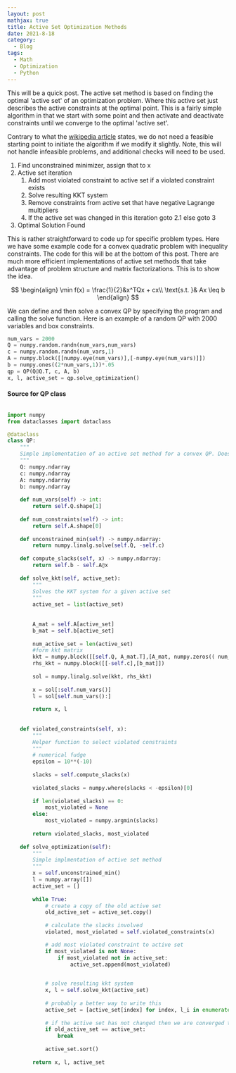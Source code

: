 ```yaml
---
layout: post
mathjax: true
title: Active Set Optimization Methods
date: 2021-8-18
category:
  - Blog
tags:
  - Math
  - Optimization
  - Python
---
```


This will be a quick post. The active set method is based on finding the optimal 'active set' of an optimization problem. Where this active set just describes the active constraints at the optimal point. This is a fairly simple algorithm in that we start with some point and then activate and deactivate constraints until we converge to the optimal 'active set'.

Contrary to what the [wikipedia article](https://en.wikipedia.org/wiki/Active-set_method) states, we do not need a feasible starting point to initiate the algorithm if we modify it slightly. Note, this will not handle infeasible problems, and additional checks will need to be used.

1. Find unconstrained minimizer, assign that to x
2. Active set iteration
    1. Add most violated constraint to active set if a violated constraint exists
    2. Solve resulting KKT system
    3. Remove constraints from active set that have negative Lagrange multipliers
    4. If the active set was changed in this iteration goto 2.1 else goto 3
3. Optimal Solution Found

This is rather straightforward to code up for specific problem types. Here we have some example code for a convex quadratic problem with inequality constraints. The code for this will be at the bottom of this post. There are much more efficient implementations of active set methods that take advantage of problem structure and matrix factorizations. This is to show the idea. 

$$
\begin{align}
\min f(x) = \frac{1}{2}&x^TQx + cx\\
\text{s.t. }& Ax \leq b
\end{align}
$$


We can define and then solve a convex QP by specifying the program and calling the solve function. Here is an example of a random QP with 2000 variables and box constraints.

```python
num_vars = 2000
Q = numpy.random.randn(num_vars,num_vars)
c = numpy.random.randn(num_vars,1)
A = numpy.block([[numpy.eye(num_vars)],[-numpy.eye(num_vars)]])
b = numpy.ones((2*num_vars,1))*.05
qp = QP(Q@Q.T, c, A, b)
x, l, active_set = qp.solve_optimization()
```

#### Source for QP class

```python

import numpy
from dataclasses import dataclass

@dataclass
class QP:
    """
    Simple implementation of an active set method for a convex QP. Does not handle infeasible problems
    """
    Q: numpy.ndarray
    c: numpy.ndarray
    A: numpy.ndarray
    b: numpy.ndarray
        
    def num_vars(self) -> int:
        return self.Q.shape[1]
    
    def num_constraints(self) -> int:
        return self.A.shape[0]
    
    def unconstrained_min(self) -> numpy.ndarray:
        return numpy.linalg.solve(self.Q, -self.c)
    
    def compute_slacks(self, x) -> numpy.ndarray:
        return self.b - self.A@x
    
    def solve_kkt(self, active_set):
        """
        Solves the KKT system for a given active set
        """
        active_set = list(active_set)
        
        
        A_mat = self.A[active_set]
        b_mat = self.b[active_set]
        
        num_active_set = len(active_set)
        #form kkt matrix
        kkt = numpy.block([[self.Q, A_mat.T],[A_mat, numpy.zeros(( num_active_set, num_active_set))]]) 
        rhs_kkt = numpy.block([[-self.c],[b_mat]])
        
        sol = numpy.linalg.solve(kkt, rhs_kkt)
        
        x = sol[:self.num_vars()]
        l = sol[self.num_vars():]
        
        return x, l
    
    
    def violated_constraints(self, x):
        """
        Helper function to select violated constraints
        """
        # numerical fudge
        epsilon = 10**(-10)
        
        slacks = self.compute_slacks(x)
        
        violated_slacks = numpy.where(slacks < -epsilon)[0]
    
        if len(violated_slacks) == 0:
            most_violated = None
        else:
            most_violated = numpy.argmin(slacks)
        
        return violated_slacks, most_violated
    
    def solve_optimization(self):
        """
        Simple implmentation of active set method
        """
        x = self.unconstrained_min()
        l = numpy.array([])
        active_set = []
        
        while True:    
            # create a copy of the old active set
            old_active_set = active_set.copy()
            
            # calculate the slacks involved
            violated, most_violated = self.violated_constraints(x)

            # add most violated constraint to active set
            if most_violated is not None:
                if most_violated not in active_set:
                    active_set.append(most_violated)
            

            # solve resulting kkt system
            x, l = self.solve_kkt(active_set)
            
            # probably a better way to write this
            active_set = [active_set[index] for index, l_i in enumerate(l) if l_i > 0]
            
            # if the active set has not changed then we are converged to an optimal point
            if old_active_set == active_set:
                break
            
            active_set.sort()
            
        return x, l, active_set

```


